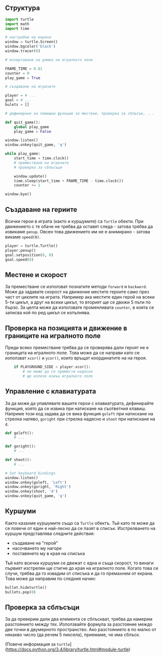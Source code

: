## Структура

```python
import turtle
import math
import time

# настройки на екрана
window = turtle.Screen()
window.bgcolor('black')
window.tracer(0)

# изчертаване на рамка на игралното поле

FRAME_TIME = 0.01
counter = 0
play_game = True

# създаване на играчите

player = # ...
goal = # ...
bulets = []

# дефиниране на помощни функции за местене, проверка за сблъсък, ...

def quit_game():
    global play_game
    play_game = False

window.listen()
window.onkey(quit_game, 'q')

while play_game:
    start_time = time.clock()
    # преместване на играчите
    # проверка за сблъсъци

    window.update()
    time.sleep(start_time + FRAME_TIME - time.clock())
    counter += 1

window.bye()
```

## Създаване на гериите

Всички герои в играта (както и куршумите) са `Turtle` обекти.
При движението с те обаче не трябва да оставят следа - затова трябва да извикаме
`penup`. Овсен това движението им не е анимирано - затова викаме `speed(0)`.

```python
player = turtle.Turtle()
player.penup()
goal.setposition(0, 0)
goal.speed(0)
```

## Местене и скорост
За преместване се използват познатите методи `forward` и `backword`.
Може да задавате скорост на движение местите героите само през част от циклите
на играта. Например ака местите един герой на всеки 5-ти цикъл, а друг на всеки
цикъл, то вторият ще се движи 5 пъти по бързо.
За целта може да използвате променливата `counter`, в коята се записва кой
по ред цикъл се изпълнява.

## Проверка на позицията и движение в границите на игралното поле
Преди всяко преместване трябва да се проверява дали героят не е границата на
игралното поле. Това може да се направи като се използват `xcor()` и `ycor()`,
които връщат координатите на на героя.

```python
    if PLAYGROUND_SIDE < player.xcor():
        # не може да се премести надясно
        # ще излезе извън игралното поле
```

## Управление с клавиатурата
За да може да упавлявате вашите герои с клавиатурата, дефинирайте функция,
която да се извика при натискане на съответния клавиш.
Наприме този код задава да се вика функция `goleft` при натискане на стрелка
наляво, `goright` при стрелка надясно и `shoot` при натискане на `d`.

```python
def goleft():
    # ...

def goright():
    # ...

def shoot():
    # ...

# Set keyboard bindings
window.listen()
window.onkey(goleft, 'Left')
window.onkey(goright, 'Right')
window.onkey(shoot, 'd')
window.onkey(quit_game, 'q')
```
## Куршуми
Както казахме куршумите също са `Turtle` обектъ. Тъй като те може да се повече
от един е най-лесно да се пазят в списък. Изстрелването на куршум представлява
следните действия:
- създаване на "герой"
- насочването му нагоре
- поставянето му в края на списъка

Тъй като всички куршуми се движат с една и съща скорост, то винаги първият
изстрелян ще стигне до края на игралното поле.
Когато това се случи, трябва да го извадим от списъка и да го премахнем от
екрана.  Това може да направим по следния начин:

```python
bullet.hideturtle()
bullets.pop(0)
```

## Проверка за сблъсъци
За да преверим дали два елемента се сблъскват, трябва да намерим разстоянието
между тях. Използвайте формула за разстояние междо две точки в двумерното
пространство. Ако разстоянието в по малко от някакво число (да речем 5 пиксела),
приемаме, че има сблъск.


(Повече информация за `turtle`](https://docs.python.org/3.4/library/turtle.html#module-turtle)
